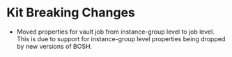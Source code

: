 # Kit Breaking Changes

* Moved properties for vault job from instance-group level to job level. This
	is due to support for instance-group level properties being dropped by new
	versions of BOSH.
